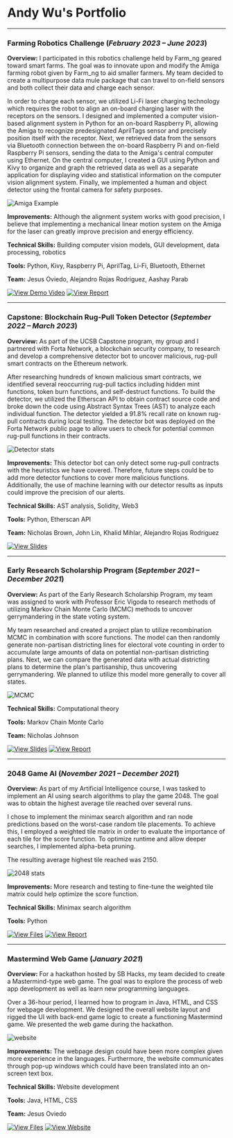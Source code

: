 # Andy Wu's Portfolio

___

### Farming Robotics Challenge (_February 2023 – June 2023_)

**Overview:** I participated in this robotics challenge held by Farm_ng geared toward smart farms. The goal was to innovate upon and modify the Amiga farming robot given by Farm_ng to aid smaller farmers. My team decided to create a multipurpose data mule package that can travel to on-field sensors and both collect their data and charge each sensor.

In order to charge each sensor, we utilized Li-Fi laser charging technology which requires the robot to align an on-board charging laser with the receptors on the sensors. I designed and implemented a computer vision-based alignment system in Python for an on-board Raspberry Pi, allowing the Amiga to recognize predesignated AprilTags sensor and precisely position itself with the receptor. Next, we retrieved data from the sensors via Bluetooth connection between the on-board Raspberry Pi and on-field Raspberry Pi sensors, sending the data to the Amiga's central computer using Ethernet. On the central computer, I created a GUI using Python and Kivy to organize and graph the retrieved data as well as a separate application for displaying video and statistical information on the computer vision alignment system. Finally, we implemented a human and object detector using the frontal camera for safety purposes.

![Amiga Example](/assets/img/gort_movements.png)

**Improvements:** Although the alignment system works with good precision, I believe that implementing a mechanical linear motion system on the Amiga for the laser can greatly improve precision and energy efficiency.

**Technical Skills:** Building computer vision models, GUI development, data processing, robotics

**Tools:** Python, Kivy, Raspberry Pi, AprilTag, Li-Fi, Bluetooth, Ethernet

**Team:** Jesus Oviedo, Alejandro Rojas Rodriguez, Aashay Parab

[![View Demo Video](https://img.shields.io/badge/Google_Drive-View_Demo_Video-blue?logo=googledrive&logoColor=white)](https://drive.google.com/file/d/1W0euaoswMJ67xfmDPM8Pi-swa-j3bRrP/view?usp=sharing) [![View Report](https://img.shields.io/badge/PDF-View_Report-blue?logo=googledocs&logoColor=white)](/assets/files/robotics_final_report.pdf) 

___

### Capstone: Blockchain Rug-Pull Token Detector (_September 2022 – March 2023_)

**Overview:** As part of the UCSB Capstone program, my group and I partnered with Forta Network, a blockchain security company, to research and develop a comprehensive detector bot to uncover malicious, rug-pull smart contracts on the Ethereum network.

After researching hundreds of known malicious smart contracts, we identified several reoccurring rug-pull tactics including hidden mint functions, token burn functions, and self-destruct functions. To build the detector, we utilized the Etherscan API to obtain contract source code and broke down the code using Abstract Syntax Trees (AST) to analyze each individual function. The detector yielded a 91.8% recall rate on known rug-pull contracts during local testing. The detector bot was deployed on the Forta Network public page to allow users to check for potential common rug-pull functions in their contracts.

![Detector stats](/assets/img/detector_stats.png)

**Improvements:** This detector bot can only detect some rug-pull contracts with the heuristics we have covered. Therefore, future steps could be to add more detector functions to cover more malicious functions. Additionally, the use of machine learning with our detector results as inputs could improve the precision of our alerts.

**Technical Skills:** AST analysis, Solidity, Web3

**Tools:** Python, Etherscan API

**Team:** Nicholas Brown, John Lin, Khalid Mihlar, Alejandro Rojas Rodriguez

[![View Slides](https://img.shields.io/badge/PPT-Open_Slides-blue?logo=microsoftpowerpoint&logoColor=white)](assets/files/fortaknight_ppt.pptx)

___

### Early Research Scholarship Program (_September 2021 – December 2021_)

**Overview:** As part of the Early Research Scholarship Program, my team was assigned to work with Professor Eric Vigoda to research methods of utilizing Markov Chain Monte Carlo (MCMC) methods to uncover gerrymandering in the state voting system. 

My team researched and created a project plan to utilize recombination MCMC in combination with score functions. The model can then randomly generate non-partisan districting lines for electoral vote counting in order to accumulate large amounts of data on potential non-partisan districting plans. Next, we can compare the generated data with actual districting plans to determine the plan's partisanship, thus uncovering gerrymandering. We planned to utilize this model more generally to cover all states.

![MCMC](/assets/img/MCMC.png)

**Technical Skills:** Computational theory

**Tools:** Markov Chain Monte Carlo

**Team:** Nicholas Johnson

[![View Slides](https://img.shields.io/badge/PPT-Open_Slides-blue?logo=microsoftpowerpoint&logoColor=white)](assets/files/ERSP_presentation.pptx) [![View Report](https://img.shields.io/badge/PDF-View_Proposal-blue?logo=googledocs&logoColor=white)](assets/files/ERSP_proposal.pdf)

___

### 2048 Game AI (_November 2021 – December 2021_)

**Overview:** As part of my Artificial Intelligence course, I was tasked to implement an AI using search algorithms to play the game 2048. The goal was to obtain the highest average tile reached over several runs.

I chose to implement the minimax search algorithm and ran node predictions based on the worst-case random tile placements. To achieve this, I employed a weighted tile matrix in order to evaluate the importance of each tile for the score function. To optimize runtime and allow deeper searches, I implemented alpha-beta pruning.

The resulting average highest tile reached was 2150.

![2048 stats](/assets/img/2048_stats.png)

**Improvements:** More research and testing to fine-tune the weighted tile matrix could help optimize the score function.

**Technical Skills:** Minimax search algorithm

**Tools:** Python

[![View Files](https://img.shields.io/badge/GitHub-View_File-blue?logo=github&logoColor=white)](https://github.com/anwu0203/CS165_MP2/tree/main) [![View Report](https://img.shields.io/badge/PDF-View_Report-blue?logo=googledocs&logoColor=white)](/assets/files/2048_report.pdf)

___

### Mastermind Web Game (_January 2021_)

**Overview:** For a hackathon hosted by SB Hacks, my team decided to create a Mastermind-type web game. The goal was to explore the process of web app development as well as learn new programming languages.

Over a 36-hour period, I learned how to program in Java, HTML, and CSS for webpage development. We designed the overall website layout and rigged the UI with back-end game logic to create a functioning Mastermind game. We presented the web game during the hackathon.

![website](/assets/img/mastermind.png)

**Improvements:** The webpage design could have been more complex given more experience in the languages. Furthermore, the website communicates through pop-up windows which could have been translated into an on-screen text box.

**Technical Skills:** Website development

**Tools:** Java, HTML, CSS

**Team:** Jesus Oviedo

[![View Files](https://img.shields.io/badge/GitHub-View_Files-blue?logo=github&logoColor=white)](https://github.com/jaoviedo/SBHacksProject2021) [![View Website](https://img.shields.io/badge/Link-View_Website-blue?logo=icloud&logoColor=white)](https://jaoviedo.github.io/SBHacksProject2021/)

